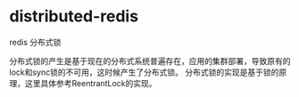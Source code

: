 # distributed-redis
redis 分布式锁

分布式锁的产生是基于现在的分布式系统普遍存在，应用的集群部署，导致原有的lock和sync锁的不可用，这时候产生了分布式锁。
分布式锁的实现是基于锁的原理，这里具体参考ReentrantLock的实现。
